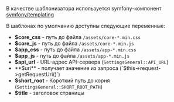В качестве шаблонизатора используется symfony-компонент [symfony/templating](https://github.com/symfony/templating)

В шаблонах по умолчанию доступны следующие переменные:
- **$core_css** - путь до файла `/assets/core-*.min.css`
- **$core_js** - путь до файла `/assets/core-*.min.js`
- **$app_css** - путь до файла `/assets/app-*.min.css`
- **$app_js** - путь до файла `/assets/app-*.min.js`
- **$api_url** - URL-адрес API-сервера (`SettingsGeneral::API_URL`)
- **$uri** - получает значение из запроса (`$this->request->getRequestUri()`)
- **$short_root** - Короткий путь до корня (`SettingsGeneral::SHORT_ROOT_PATH`)
- **$title** - заголовок страницы